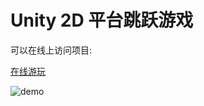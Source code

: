 # Unity 2D 平台跳跃游戏

可以在线上访问项目:

[在线游玩](https://mingxuann.github.io/pinkman-2d-unity/)

![demo](https://hemingxaun-1256953833.cos.ap-shanghai.myqcloud.com/unity-note/unity0-1.png)
